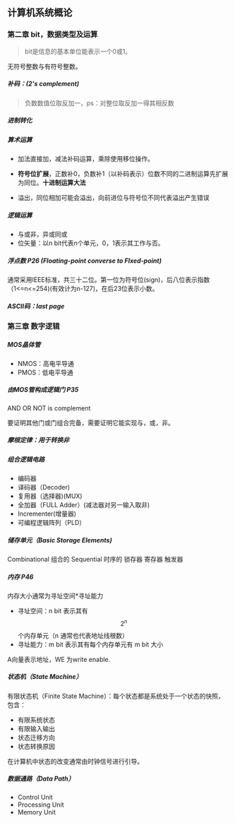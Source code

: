 ## 计算机系统概论

### 第二章 bit，数据类型及运算

> bit是信息的基本单位能表示一个0或1。

无符号整数与有符号整数。

##### 补码：(2's complement)

> 负数数值位取反加一，ps：对整位取反加一得其相反数

##### 进制转化

##### 算术运算

* 加法直接加，减法补码运算，乘除使用移位操作。

* **符号位扩展**，正数补0，负数补1（以补码表示）位数不同的二进制运算先扩展为同位。**十进制运算大法**
* 溢出，同位相加可能会溢出，向前进位与符号位不同代表溢出产生错误

##### 逻辑运算

* 与或非，异或同或
* 位矢量：以n bit代表n个单元，0，1表示其工作与否。

##### 浮点数   P26 (Floating-point converse to FIxed-point)

通常采用IEEE标准，共三十二位。第一位为符号位(sign)，后八位表示指数（1<=n<=254)(有效计为n-127)，在后23位表示小数。

##### ASCII码：last page



### 第三章 数字逻辑

##### MOS晶体管

* NMOS：高电平导通
* PMOS：低电平导通

##### 由MOS管构成逻辑门  P35
AND OR NOT is complement

要证明其他门或门组合完备，需要证明它能实现与，或，非。

##### 摩根定律：用于转换非
##### 组合逻辑电路
* 编码器
* 译码器（Decoder)
* 复用器（选择器)(MUX)
* 全加器（FULL Adder）(减法器对另一输入取非)
* Incrementer(增量器)
* 可编程逻辑阵列（PLD）
##### 储存单元（Basic Storage Elements)
Combinational 组合的
Sequential 时序的  锁存器 寄存器 触发器

##### 内存   P46

内存大小通常为寻址空间*寻址能力

* 寻址空间：n bit 表示其有$$2^n$$个内存单元（n 通常也代表地址线根数）
* 寻址能力：m bit 表示其有每个内存单元有 m bit 大小

A向量表示地址，WE 为write enable.

##### 状态机（State Machine）

有限状态机（Finite State Machine）：每个状态都是系统处于一个状态的快照，包含：

* 有限系统状态
* 有限输入输出
* 状态迁移方向
* 状态转换原因

在计算机中状态的改变通常由时钟信号进行引导。

##### 数据通路（Data Path）

* Control Unit 
* Processing Unit
* Memory Unit